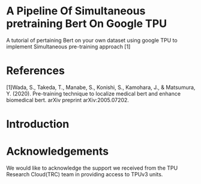 # A Pipeline Of Simultaneous pretraining Bert On Google TPU
A tutorial of pertaining Bert on your own dataset using google TPU to implement Simultaneous pre-training approach [1] 
# References
[1]Wada, S., Takeda, T., Manabe, S., Konishi, S., Kamohara, J., & Matsumura, Y. (2020). Pre-training technique to localize medical bert and enhance biomedical bert. arXiv preprint arXiv:2005.07202.

# Introduction





# Acknowledgements
We would like to acknowledge the support we received from the TPU Research Cloud(TRC) team in providing access to TPUv3 units.
